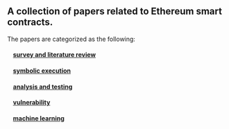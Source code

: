 ## A collection of papers related to Ethereum smart contracts.

The papers are categorized as the following:

#### &nbsp; &nbsp; [survey and literature review](./markdown_files/survey_literature_review.md)

#### &nbsp; &nbsp; [symbolic execution](./markdown_files/symbolic_execution_related_papers.md)

#### &nbsp; &nbsp; [analysis and testing](./markdown_files/security_analysis_and_testing.md)

#### &nbsp; &nbsp; [vulnerability](./markdown_files/security_vulnerabilities.md)

#### &nbsp; &nbsp; [machine learning](./markdown_files/machine_learning_based_papers.md)
